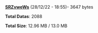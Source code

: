[**SRZvweWs**](/data/SRZvweWs.txt) (28/12/22 - 18:55)- 3647 bytes

**Total Datas**: 2088

**Total Size**: 12.96 MB / 13.0 MB